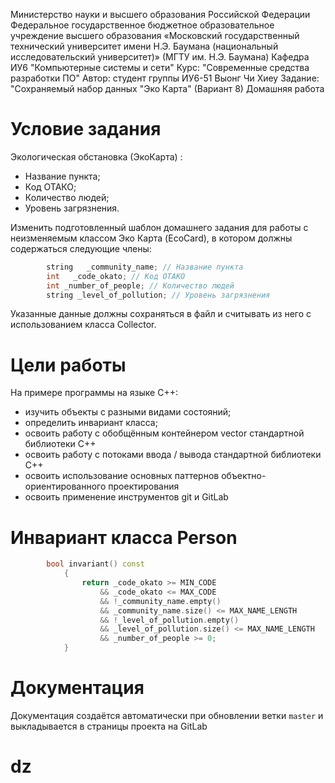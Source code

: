 Министерство науки и высшего образования Российской Федерации
Федеральное государственное бюджетное образовательное учреждение
высшего образования
«Московский государственный технический университет
имени Н.Э. Баумана
(национальный исследовательский университет)»
(МГТУ им. Н.Э. Баумана)
Кафедра ИУ6  "Компьютерные системы и сети"
Курс: "Современные средства разработки ПО"
Автор: студент группы ИУ6-51 Выонг Чи Хиеу
Задание: "Сохраняемый набор данных "Эко Карта" (Вариант 8)
Домашняя работа

# Условие задания
Экологическая обстановка (ЭкоКарта) :

- Название пункта;
- Код ОТАКО;
- Количество людей;
- Уровень загрязнения.

Изменить подготовленный шаблон домашнего задания для работы с неизменяемым классом Эко Карта (EcoCard), в котором должны содержаться следующие члены:

```cpp
        string   _community_name; // Название пункта
        int   _code_okato; // Код ОТАКО
        int _number_of_people; // Количество людей
        string _level_of_pollution; // Уровень загрязнения
```

Указанные данные должны сохраняться в файл и считывать из него с использованием класса Collector.

# Цели работы

На примере программы на языке С++:

* изучить объекты с разными видами состояний;
* определить инвариант класса;
* освоить работу с обобщённым контейнером vector стандартной библиотеки С++
* освоить работу с потоками ввода / вывода стандартной библиотеки С++
* освоить использование основных паттернов объектно-ориентированного проектирования 
* освоить применение инструментов git и GitLab

# Инвариант класса Person

```cpp
        bool invariant() const
            {
                return _code_okato >= MIN_CODE
                    && _code_okato <= MAX_CODE
                    && !_community_name.empty()
                    && _community_name.size() <= MAX_NAME_LENGTH
                    && !_level_of_pollution.empty()
                    && _level_of_pollution.size() <= MAX_NAME_LENGTH
                    && _number_of_people >= 0;
            }
```

# Документация

Документация создаётся автоматически при обновлении ветки `master` и выкладывается в страницы проекта на GitLab

# dz
